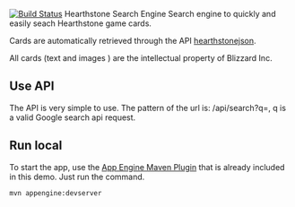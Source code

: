 [![Build Status](https://travis-ci.org/GeminiCode/Hearthstone-Search-Engine.svg?branch=master)](https://travis-ci.org/GeminiCode/Hearthstone-Search-Engine)
Hearthstone Search Engine
Search engine to quickly and easily seach Hearthstone game cards.

Cards are automatically retrieved through the API [hearthstonejson](http://hearthstonejson.com).

All cards (text and images ) are the intellectual property of Blizzard Inc.

## Use API

The API is very simple to use.
The pattern of the url is: /api/search?q=, q is a valid Google search api request.

## Run local

To start the app, use the [App Engine Maven Plugin](http://code.google.com/p/appengine-maven-plugin/) that is already included in this demo.  Just run the command.

    mvn appengine:devserver
